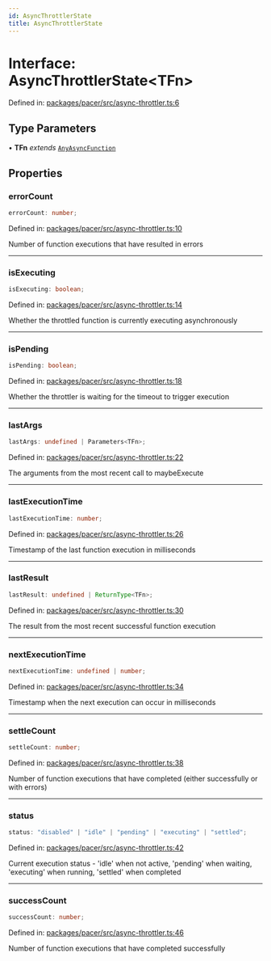 ```yaml
---
id: AsyncThrottlerState
title: AsyncThrottlerState
---
```


<!-- DO NOT EDIT: this page is autogenerated from the type comments -->

# Interface: AsyncThrottlerState\<TFn\>

Defined in: [packages/pacer/src/async-throttler.ts:6](https://github.com/TanStack/pacer/blob/main/packages/pacer/src/async-throttler.ts#L6)

## Type Parameters

• **TFn** *extends* [`AnyAsyncFunction`](../../type-aliases/anyasyncfunction.md)

## Properties

### errorCount

```ts
errorCount: number;
```

Defined in: [packages/pacer/src/async-throttler.ts:10](https://github.com/TanStack/pacer/blob/main/packages/pacer/src/async-throttler.ts#L10)

Number of function executions that have resulted in errors

***

### isExecuting

```ts
isExecuting: boolean;
```

Defined in: [packages/pacer/src/async-throttler.ts:14](https://github.com/TanStack/pacer/blob/main/packages/pacer/src/async-throttler.ts#L14)

Whether the throttled function is currently executing asynchronously

***

### isPending

```ts
isPending: boolean;
```

Defined in: [packages/pacer/src/async-throttler.ts:18](https://github.com/TanStack/pacer/blob/main/packages/pacer/src/async-throttler.ts#L18)

Whether the throttler is waiting for the timeout to trigger execution

***

### lastArgs

```ts
lastArgs: undefined | Parameters<TFn>;
```

Defined in: [packages/pacer/src/async-throttler.ts:22](https://github.com/TanStack/pacer/blob/main/packages/pacer/src/async-throttler.ts#L22)

The arguments from the most recent call to maybeExecute

***

### lastExecutionTime

```ts
lastExecutionTime: number;
```

Defined in: [packages/pacer/src/async-throttler.ts:26](https://github.com/TanStack/pacer/blob/main/packages/pacer/src/async-throttler.ts#L26)

Timestamp of the last function execution in milliseconds

***

### lastResult

```ts
lastResult: undefined | ReturnType<TFn>;
```

Defined in: [packages/pacer/src/async-throttler.ts:30](https://github.com/TanStack/pacer/blob/main/packages/pacer/src/async-throttler.ts#L30)

The result from the most recent successful function execution

***

### nextExecutionTime

```ts
nextExecutionTime: undefined | number;
```

Defined in: [packages/pacer/src/async-throttler.ts:34](https://github.com/TanStack/pacer/blob/main/packages/pacer/src/async-throttler.ts#L34)

Timestamp when the next execution can occur in milliseconds

***

### settleCount

```ts
settleCount: number;
```

Defined in: [packages/pacer/src/async-throttler.ts:38](https://github.com/TanStack/pacer/blob/main/packages/pacer/src/async-throttler.ts#L38)

Number of function executions that have completed (either successfully or with errors)

***

### status

```ts
status: "disabled" | "idle" | "pending" | "executing" | "settled";
```

Defined in: [packages/pacer/src/async-throttler.ts:42](https://github.com/TanStack/pacer/blob/main/packages/pacer/src/async-throttler.ts#L42)

Current execution status - 'idle' when not active, 'pending' when waiting, 'executing' when running, 'settled' when completed

***

### successCount

```ts
successCount: number;
```

Defined in: [packages/pacer/src/async-throttler.ts:46](https://github.com/TanStack/pacer/blob/main/packages/pacer/src/async-throttler.ts#L46)

Number of function executions that have completed successfully
